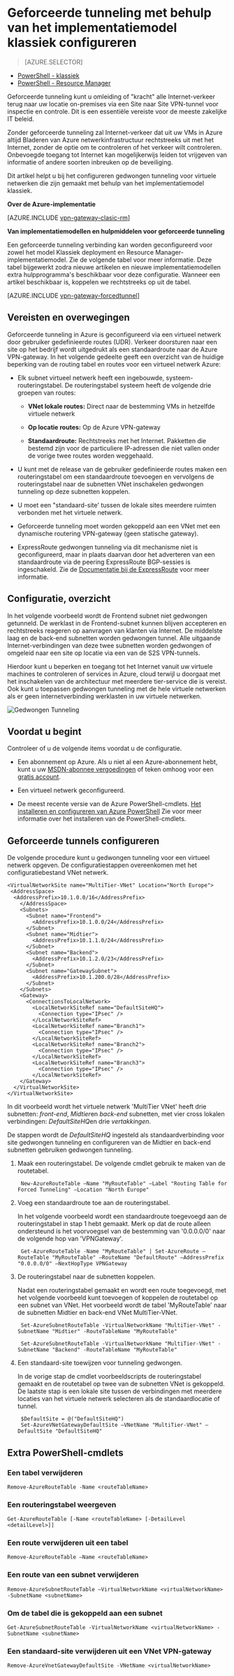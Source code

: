 <properties 
   pageTitle="Geforceerde tunneling voor verbindingen van Site naar Site met behulp van het implementatiemodel klassiek configureren | Microsoft Azure"
   description="Het omleiden of 'dwingen' alle Internet-verkeer naar de locatie van het on-premises."
   services="vpn-gateway"
   documentationCenter="na"
   authors="cherylmc"
   manager="carmonm"
   editor=""
   tags="azure-service-management"/>
<tags 
   ms.service="vpn-gateway"
   ms.devlang="na"
   ms.topic="article"
   ms.tgt_pltfrm="na"
   ms.workload="infrastructure-services"
   ms.date="08/10/2016"
   ms.author="cherylmc" />

# <a name="configure-forced-tunneling-using-the-classic-deployment-model"></a>Geforceerde tunneling met behulp van het implementatiemodel klassiek configureren

> [AZURE.SELECTOR]
- [PowerShell - klassiek](vpn-gateway-about-forced-tunneling.md)
- [PowerShell - Resource Manager](vpn-gateway-forced-tunneling-rm.md)

Geforceerde tunneling kunt u omleiding of "kracht" alle Internet-verkeer terug naar uw locatie on-premises via een Site naar Site VPN-tunnel voor inspectie en controle. Dit is een essentiële vereiste voor de meeste zakelijke IT beleid. 

Zonder geforceerde tunneling zal Internet-verkeer dat uit uw VMs in Azure altijd Bladeren van Azure netwerkinfrastructuur rechtstreeks uit met het Internet, zonder de optie om te controleren of het verkeer wilt controleren. Onbevoegde toegang tot Internet kan mogelijkerwijs leiden tot vrijgeven van informatie of andere soorten inbreuken op de beveiliging.

Dit artikel helpt u bij het configureren gedwongen tunneling voor virtuele netwerken die zijn gemaakt met behulp van het implementatiemodel klassiek. 

**Over de Azure-implementatie**

[AZURE.INCLUDE [vpn-gateway-clasic-rm](../../includes/vpn-gateway-classic-rm-include.md)] 

**Van implementatiemodellen en hulpmiddelen voor geforceerde tunneling**

Een geforceerde tunneling verbinding kan worden geconfigureerd voor zowel het model Klassiek deployment en Resource Manager-implementatiemodel. Zie de volgende tabel voor meer informatie. Deze tabel bijgewerkt zodra nieuwe artikelen en nieuwe implementatiemodellen extra hulpprogramma's beschikbaar voor deze configuratie. Wanneer een artikel beschikbaar is, koppelen we rechtstreeks op uit de tabel.

[AZURE.INCLUDE [vpn-gateway-forcedtunnel](../../includes/vpn-gateway-table-forcedtunnel-include.md)] 


## <a name="requirements-and-considerations"></a>Vereisten en overwegingen

Geforceerde tunneling in Azure is geconfigureerd via een virtueel netwerk door gebruiker gedefinieerde routes (UDR). Verkeer doorsturen naar een site op het bedrijf wordt uitgedrukt als een standaardroute naar de Azure VPN-gateway. In het volgende gedeelte geeft een overzicht van de huidige beperking van de routing tabel en routes voor een virtueel netwerk Azure:


-  Elk subnet virtueel netwerk heeft een ingebouwde, systeem-routeringstabel. De routeringstabel systeem heeft de volgende drie groepen van routes:

    - **VNet lokale routes:** Direct naar de bestemming VMs in hetzelfde virtuele netwerk
    
    - **Op locatie routes:** Op de Azure VPN-gateway
    
    - **Standaardroute:** Rechtstreeks met het Internet. Pakketten die bestemd zijn voor de particuliere IP-adressen die niet vallen onder de vorige twee routes worden weggehaald.


-  U kunt met de release van de gebruiker gedefinieerde routes maken een routeringstabel om een standaardroute toevoegen en vervolgens de routeringstabel naar de subnetten VNet inschakelen gedwongen tunneling op deze subnetten koppelen.

- U moet een "standaard-site' tussen de lokale sites meerdere ruimten verbonden met het virtuele netwerk.

- Geforceerde tunneling moet worden gekoppeld aan een VNet met een dynamische routering VPN-gateway (geen statische gateway).
 
- ExpressRoute gedwongen tunneling via dit mechanisme niet is geconfigureerd, maar in plaats daarvan door het adverteren van een standaardroute via de peering ExpressRoute BGP-sessies is ingeschakeld. Zie de [Documentatie bij de ExpressRoute](https://azure.microsoft.com/documentation/services/expressroute/) voor meer informatie.



## <a name="configuration-overview"></a>Configuratie, overzicht

In het volgende voorbeeld wordt de Frontend subnet niet gedwongen getunneld. De werklast in de Frontend-subnet kunnen blijven accepteren en rechtstreeks reageren op aanvragen van klanten via Internet. De middelste laag en de back-end subnetten worden gedwongen tunnel. Alle uitgaande Internet-verbindingen van deze twee subnetten worden gedwongen of omgeleid naar een site op locatie via een van de S2S VPN-tunnels.

Hierdoor kunt u beperken en toegang tot het Internet vanuit uw virtuele machines te controleren of services in Azure, cloud terwijl u doorgaat met het inschakelen van de architectuur met meerdere tier-service die is vereist. Ook kunt u toepassen gedwongen tunneling met de hele virtuele netwerken als er geen internetverbinding werklasten in uw virtuele netwerken.


![Gedwongen Tunneling](./media/vpn-gateway-about-forced-tunneling/forced-tunnel.png)



## <a name="before-you-begin"></a>Voordat u begint

Controleer of u de volgende items voordat u de configuratie.

- Een abonnement op Azure. Als u niet al een Azure-abonnement hebt, kunt u uw [MSDN-abonnee vergoedingen](https://azure.microsoft.com/pricing/member-offers/msdn-benefits-details/) of teken omhoog voor een [gratis account](https://azure.microsoft.com/pricing/free-trial/).

- Een virtueel netwerk geconfigureerd. 

- De meest recente versie van de Azure PowerShell-cmdlets. [Het installeren en configureren van Azure PowerShell](../powershell-install-configure.md) Zie voor meer informatie over het installeren van de PowerShell-cmdlets.


## <a name="configure-forced-tunneling"></a>Geforceerde tunnels configureren

De volgende procedure kunt u gedwongen tunneling voor een virtueel netwerk opgeven. De configuratiestappen overeenkomen met het configuratiebestand VNet netwerk.



    <VirtualNetworkSite name="MultiTier-VNet" Location="North Europe">
     <AddressSpace>
      <AddressPrefix>10.1.0.0/16</AddressPrefix>
        </AddressSpace>
        <Subnets>
          <Subnet name="Frontend">
            <AddressPrefix>10.1.0.0/24</AddressPrefix>
          </Subnet>
          <Subnet name="Midtier">
            <AddressPrefix>10.1.1.0/24</AddressPrefix>
          </Subnet>
          <Subnet name="Backend">
            <AddressPrefix>10.1.2.0/23</AddressPrefix>
          </Subnet>
          <Subnet name="GatewaySubnet">
            <AddressPrefix>10.1.200.0/28</AddressPrefix>
          </Subnet>
        </Subnets>
        <Gateway>
          <ConnectionsToLocalNetwork>
            <LocalNetworkSiteRef name="DefaultSiteHQ">
              <Connection type="IPsec" />
            </LocalNetworkSiteRef>
            <LocalNetworkSiteRef name="Branch1">
              <Connection type="IPsec" />
            </LocalNetworkSiteRef>
            <LocalNetworkSiteRef name="Branch2">
              <Connection type="IPsec" />
            </LocalNetworkSiteRef>
            <LocalNetworkSiteRef name="Branch3">
              <Connection type="IPsec" />
            </LocalNetworkSiteRef>
        </Gateway>
      </VirtualNetworkSite>
    </VirtualNetworkSite>

In dit voorbeeld wordt het virtuele netwerk 'MultiTier VNet' heeft drie subnetten: *front-end*, *Midtier*en *back-end* subnetten, met vier cross lokalen verbindingen: *DefaultSiteHQ*en drie *vertakkingen*. 

De stappen wordt de *DefaultSiteHQ* ingesteld als standaardverbinding voor site gedwongen tunneling en configureren van de Midtier en back-end subnetten gebruiken gedwongen tunneling.


1. Maak een routeringstabel. De volgende cmdlet gebruik te maken van de routetabel.

        New-AzureRouteTable –Name "MyRouteTable" –Label "Routing Table for Forced Tunneling" –Location "North Europe"

2. Voeg een standaardroute toe aan de routeringstabel. 

    In het volgende voorbeeld wordt een standaardroute toegevoegd aan de routeringstabel in stap 1 hebt gemaakt. Merk op dat de route alleen ondersteund is het voorvoegsel van de bestemming van '0.0.0.0/0' naar de volgende hop van 'VPNGateway'.
 
        Get-AzureRouteTable -Name "MyRouteTable" | Set-AzureRoute –RouteTable "MyRouteTable" –RouteName "DefaultRoute" –AddressPrefix "0.0.0.0/0" –NextHopType VPNGateway

3. De routeringstabel naar de subnetten koppelen. 

    Nadat een routeringstabel gemaakt en wordt een route toegevoegd, met het volgende voorbeeld kunt toevoegen of koppelen de routetabel op een subnet van VNet. Het voorbeeld wordt de tabel 'MyRouteTable' naar de subnetten Midtier en back-end VNet MultiTier-VNet.

        Set-AzureSubnetRouteTable -VirtualNetworkName "MultiTier-VNet" -SubnetName "Midtier" -RouteTableName "MyRouteTable"

        Set-AzureSubnetRouteTable -VirtualNetworkName "MultiTier-VNet" -SubnetName "Backend" -RouteTableName "MyRouteTable"

4. Een standaard-site toewijzen voor tunneling gedwongen. 

    In de vorige stap de cmdlet voorbeeldscripts de routeringstabel gemaakt en de routetabel op twee van de subnetten VNet is gekoppeld. De laatste stap is een lokale site tussen de verbindingen met meerdere locaties van het virtuele netwerk selecteren als de standaardlocatie of tunnel.

        $DefaultSite = @("DefaultSiteHQ")
        Set-AzureVNetGatewayDefaultSite –VNetName "MultiTier-VNet" –DefaultSite "DefaultSiteHQ"

## <a name="additional-powershell-cmdlets"></a>Extra PowerShell-cmdlets

### <a name="to-delete-a-route-table"></a>Een tabel verwijderen

    Remove-AzureRouteTable -Name <routeTableName>

### <a name="to-list-a-route-table"></a>Een routeringstabel weergeven

    Get-AzureRouteTable [-Name <routeTableName> [-DetailLevel <detailLevel>]]

### <a name="to-delete-a-route-from-a-route-table"></a>Een route verwijderen uit een tabel

    Remove-AzureRouteTable –Name <routeTableName>

### <a name="to-remove-a-route-from-a-subnet"></a>Een route van een subnet verwijderen

    Remove-AzureSubnetRouteTable –VirtualNetworkName <virtualNetworkName> -SubnetName <subnetName>

### <a name="to-list-the-route-table-associated-with-a-subnet"></a>Om de tabel die is gekoppeld aan een subnet
    
    Get-AzureSubnetRouteTable -VirtualNetworkName <virtualNetworkName> -SubnetName <subnetName>

### <a name="to-remove-a-default-site-from-a-vnet-vpn-gateway"></a>Een standaard-site verwijderen uit een VNet VPN-gateway

    Remove-AzureVnetGatewayDefaultSite -VNetName <virtualNetworkName>






